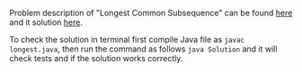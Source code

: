 Problem description of "Longest Common Subsequence" can be found [here](https://leetcode.com/problems/longest-common-subsequence/) and it solution [here](https://github.com/aurimas13/Solutions-To-Problems/blob/main/LeetCode/Java%20Solutions/Longest%20Increasing%20Subsequence/longest.java).

To check the solution in terminal first compile Java file as `javac longest.java`, then run the command as follows `java Solution` and it will check tests and if the solution works correctly.